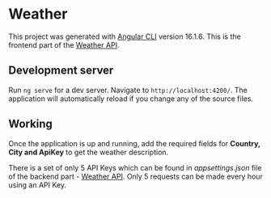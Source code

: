# Weather

This project was generated with [Angular CLI](https://github.com/angular/angular-cli) version 16.1.6. This is the frontend part of the [Weather API](background-worker/weather.api).

## Development server

Run `ng serve` for a dev server. Navigate to `http://localhost:4200/`. The application will automatically reload if you change any of the source files.

## Working

Once the application is up and running, add the required fields for **Country, City and ApiKey** to get the weather description.

There is a set of only 5 API Keys which can be found in _appsettings.json_ file of the backend part - [Weather API](background-worker/weather.api). Only 5 requests can be made every hour using an API Key.

